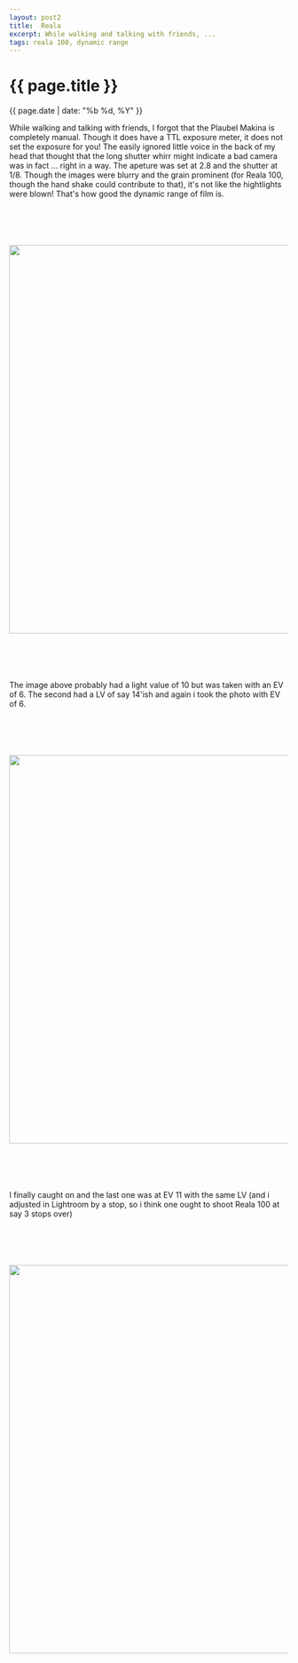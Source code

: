 ```yaml
---
layout: post2
title:  Reala 
excerpt: While walking and talking with friends, ...
tags: reala 100, dynamic range
---
```



<div class="row">
<div class="col-xs-8 col-xs-offset-2">




<h1> {{ page.title }} </h1>
<div class="pdate"> {{ page.date | date: "%b %d, %Y" }} </div>

<div class="col-md-10 col-md-offset-1">
<p>
While walking and talking with friends, I forgot that the Plaubel Makina is completely manual. Though it
does have a TTL exposure meter, it does not set the exposure for you! The easily ignored little voice in the back of my head that thought that the long shutter whirr might indicate a bad camera was in fact ... right in  a way. The apeture was
set at 2.8 and the shutter at 1/8. Though the images were blurry and the grain prominent (for Reala 100, though the hand shake could contribute to that), it's not like the hightlights were blown! That's how good the dynamic range of film is.
</p>


<a href= "{{ site.url }}/images/photos/overex/000022900001.jpg"> <img class="center-block" style="padding-top:5em;padding-bottom:5em;" height='700px' src="{{ site.url }}/images/photos/overex/000022900001.jpg"></a>

<p>
The image above probably had a light value of 10 but was taken with an EV of 6. The second had a LV of say 14'ish and again i took the photo with EV of 6. 
</p>

<a href="{{ site.url }}/images/photos/overex/000022900008.jpg">
<img  class="center-block" style="padding-top:5em;padding-bottom:5em;" height='700px'  src="{{ site.url }}/images/photos/overex/000022900008.jpg">
</a>

<p>
I finally caught on and the last one was at EV 11  with the same LV (and i adjusted in Lightroom by  a stop, so i think one ought to shoot Reala 100 at say 3  stops over)
</p>

<a href="{{ site.url }}/images/photos/overex/000022900010.jpg">
<img  class="center-block" style="padding-top:5em;padding-bottom:5em;" height='700px'  src="{{ site.url }}/images/photos/overex/000022900010.jpg">
</a>


</div>
</div>
</div>









<!-- Ends op most -->
